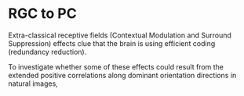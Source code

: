 # RGC to PC


Extra-classical receptive fields (Contextual Modulation and Surround Suppression) effects clue that the brain is using efficient coding (redundancy reduction).
     
  To investigate whether some of these effects could
  result from the extended positive correlations along dominant
  orientation directions in natural images, 
